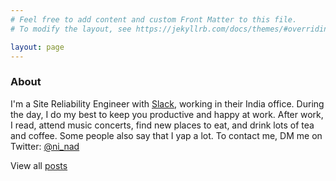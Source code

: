 ```yaml
---
# Feel free to add content and custom Front Matter to this file.
# To modify the layout, see https://jekyllrb.com/docs/themes/#overriding-theme-defaults

layout: page
---
```


### About

I'm a Site Reliability Engineer with [Slack](https://slack.com), working in their India office. During the day, I do my best to keep you productive and happy at work. After work, I read, attend music concerts, find new places to eat, and drink lots of tea and coffee. Some people also say that I yap a lot. To contact me, DM me on Twitter: [@ni_nad](https://twitter.com/ni_nad "Ninad on Twitter")

View all [posts](https://ninad.pundaliks.in/posts)

